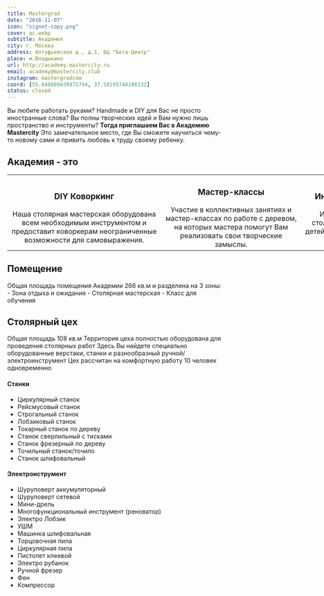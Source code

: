 ```yaml
---
title: Mastergrad
date: "2016-11-07"
icon: "signet-copy.png"
cover: ac.webp
subtitle: Академия
city: г. Москва
address: Алтуфьевское ш., д.1, БЦ "Бета-Центр"
place: м.Владыкино
url: http://academy.mastercity.ru
email: academy@mastercity.club
instagram: mastergradcom
coord: [55.848669439975794, 37.58195744108132]
status: closed
---
```


Вы любите работать руками? Handmade и DIY для Вас не просто иностранные слова? Вы полны творческих идей и Вам нужно лишь пространство и инструменты? **Тогда приглашаем Вас в Академию Mastercity** Это замечательное место, где Вы сможете научиться чему-то новому сами и привить любовь к труду своему ребенку.

## Академия - это

<table style="width: 989px; "><tbody><tr><td style="text-align: center; "><div class="4u 12u$(medium)"><section class="box"><h3>DIY Коворкинг</h3>Наша столярная мастерская оборудована всем необходимым инструментом и предоставит коворкерам неограниченные возможности для самовыражения.<div></div></section></div></td><td style="text-align: center; "><h3>Мастер-классы</h3>Участие в коллективных занятиях и мастер-классах по работе с деревом, на которых мастера помогут Вам реализовать свои творческие замыслы.</td><td style="text-align: center; "><h3>Индивидуальные занятия</h3>Индивидуальные занятия по столярному делу для взрослых и детей с лучшими мастерами в своей области.</td></tr></tbody></table>

## Помещение

Общая площадь помещения Академии 266 кв.м и разделена на 3 зоны: - Зона отдыха и ожидания - Столярная мастерская - Класс для обучения

## Столярный цех

Общая площадь 108 кв.м Территория цеха полностью оборудована для проведения столярных работ Здесь Вы найдете специально оборудованные верстаки, станки и разнообразный ручной/электроинструмент Цех рассчитан на комфортную работу 10 человек одновременно

#### Станки

- Циркулярный станок
- Рейсмусовый станок
- Строгальный станок
- Лобзиковый станок
- Токарный станок по дереву
- Станок сверлильный с тисками
- Станок фрезерный по дереву
- Точильный станок/точило
- Станок шлифовальный

#### Электроиструмент

- Шуруповерт аккумуляторный
- Шуруповерт сетевой
- Мини-дрель
- Многофункциональный инструмент (реноватор)
- Электро Лобзик
- УШМ
- Машинка шлифовальная
- Торцовочная пила
- Циркулярная пила
- Пистолет клеевой
- Электро рубанок
- Ручной фрезер
- Фен
- Компрессор
